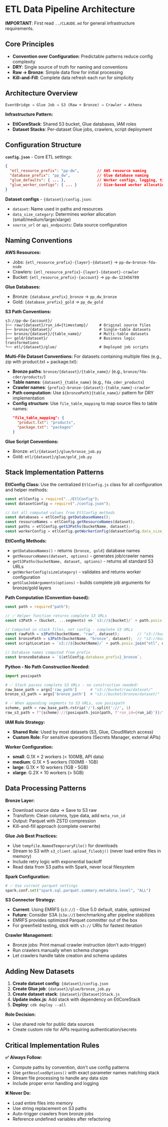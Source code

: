 # ETL Data Pipeline Architecture

**IMPORTANT**: First read `../CLAUDE.md` for general infrastructure requirements.

## Core Principles

- **Convention over Configuration**: Predictable patterns reduce config complexity
- **DRY**: Single source of truth for naming and conventions
- **Raw → Bronze**: Simple data flow for initial processing
- **Kill-and-Fill**: Complete data refresh each run for simplicity

## Architecture Overview

```
EventBridge → Glue Job → S3 (Raw + Bronze) → Crawler → Athena
```

**Infrastructure Pattern:**
- **EtlCoreStack**: Shared S3 bucket, Glue databases, IAM roles
- **Dataset Stacks**: Per-dataset Glue jobs, crawlers, script deployment

## Configuration Structure

**`config.json`** - Core ETL settings:
```json
{
  "etl_resource_prefix": "pp-dw",        // AWS resource naming
  "database_prefix": "pp_dw",            // Glue database naming
  "glue_defaults": { ... },              // Worker configs, logging, timeouts
  "glue_worker_configs": { ... }         // Size-based worker allocation
}
```

**Dataset configs** - `{dataset}/config.json`:
- `dataset`: Name used in paths and resources
- `data_size_category`: Determines worker allocation (small/medium/large/xlarge)
- `source_url` or `api_endpoints`: Data source configuration

## Naming Conventions

**AWS Resources:**
- Jobs: `{etl_resource_prefix}-{layer}-{dataset}` → `pp-dw-bronze-fda-nsde`
- Crawlers: `{etl_resource_prefix}-{layer}-{dataset}-crawler`
- Bucket: `{etl_resource_prefix}-{account}` → `pp-dw-123456789`

**Glue Databases:**
- Bronze: `{database_prefix}_bronze` → `pp_dw_bronze`
- Gold: `{database_prefix}_gold` → `pp_dw_gold`

**S3 Path Conventions:**
```
s3://pp-dw-{account}/
├── raw/{dataset}/run_id={timestamp}/     # Original source files
├── bronze/{dataset}/                     # Single-table datasets
├── bronze/{dataset}/{table_name}/        # Multi-table datasets
├── gold/{dataset}/                       # Business logic transformations
└── etl/{dataset}/glue/                   # Deployed job scripts
```

**Multi-File Dataset Conventions:**
For datasets containing multiple files (e.g., zip with product.txt + package.txt):
- **Bronze paths**: `bronze/{dataset}/{table_name}/` (e.g., `bronze/fda-cder/products/`)
- **Table names**: `{dataset}_{table_name}` (e.g., `fda_cder_products`)
- **Crawler names**: `{prefix}-bronze-{dataset}-{table_name}-crawler`
- **Path computation**: Use `${bronzePath}{table_name}/` pattern for DRY implementation
- **Config structure**: Use `file_table_mapping` to map source files to table names:
  ```json
  "file_table_mapping": {
    "product.txt": "products",
    "package.txt": "packages"
  }
  ```

**Glue Script Conventions:**
- Bronze: `etl/{dataset}/glue/bronze_job.py`
- Gold: `etl/{dataset}/glue/gold_job.py`

## Stack Implementation Patterns

**EtlConfig Class:**
Use the centralized `EtlConfig.js` class for all configuration and helper methods:

```javascript
const etlConfig = require("../EtlConfig");
const datasetConfig = require("./config.json");

// Get all computed values from EtlConfig methods
const databases = etlConfig.getDatabaseNames();
const resourceNames = etlConfig.getResourceNames(dataset);
const paths = etlConfig.getS3Paths(bucketName, dataset);
const workerConfig = etlConfig.getWorkerConfig(datasetConfig.data_size_category);
```

**EtlConfig Methods:**
- `getDatabaseNames()` - returns `{bronze, gold}` database names
- `getResourceNames(dataset, options)` - generates job/crawler names
- `getS3Paths(bucketName, dataset, options)` - returns all standard S3 URLs
- `getWorkerConfig(sizeCategory)` - validates and returns worker configuration
- `getGlueJobArguments(options)` - builds complete job arguments for bronze/gold layers

**Path Computation (Convention-based):**
```javascript
const path = require("path");

// ✅ Helper function returns complete S3 URLs
const s3Path = (bucket, ...segments) => `s3://${bucket}/` + path.posix.join(...segments) + "/";

// Computed in stack files, not config - complete S3 URLs
const rawPath = s3Path(bucketName, "raw", dataset);        // "s3://bucket/raw/dataset/"
const bronzePath = s3Path(bucketName, "bronze", dataset);  // "s3://bucket/bronze/dataset/"
const scriptLocation = `s3://${bucketName}/` + path.posix.join("etl", dataset, "glue", "bronze_job.py");

// Database names computed from prefix
const bronzeDatabase = `${etlConfig.database_prefix}_bronze`;
```

**Python - No Path Construction Needed:**
```python
import posixpath

# ✅ Stack passes complete S3 URLs - no construction needed!
raw_base_path = args['raw_path']      # "s3://bucket/raw/dataset/"
bronze_s3_path = args['bronze_path']  # "s3://bucket/bronze/dataset/"

# ✅ When appending segments to S3 URLs, use posixpath
scheme, path = raw_base_path.rstrip('/').split('://', 1)
raw_s3_path = f"{scheme}://{posixpath.join(path, f'run_id={run_id}')}/"
```

**IAM Role Strategy:**
- **Shared Role**: Used by most datasets (S3, Glue, CloudWatch access)
- **Custom Role**: For sensitive operations (Secrets Manager, external APIs)

**Worker Configuration:**
- **small**: G.1X × 2 workers (< 100MB, API data)
- **medium**: G.1X × 5 workers (100MB - 1GB)
- **large**: G.1X × 10 workers (1GB - 5GB)
- **xlarge**: G.2X × 10 workers (> 5GB)

## Data Processing Patterns

**Bronze Layer:**
- Download source data → Save to S3 raw
- Transform: Clean columns, type data, add `meta_run_id`
- Output: Parquet with ZSTD compression
- Kill-and-fill approach (complete overwrite)

**Glue Job Best Practices:**
- Use `tempfile.NamedTemporaryFile()` for downloads
- Stream to S3 with `s3_client.upload_fileobj()` (never load entire files in memory)
- Include retry logic with exponential backoff
- Read data from S3 paths with Spark, never local filesystem

**Spark Configuration:**
```python
# ✅ Use current parquet settings
spark.conf.set("spark.sql.parquet.summary.metadata.level", "ALL")
```

**S3 Connector Strategy:**
- **Current**: Using EMRFS (`s3://`) - Glue 5.0 default, stable, optimized
- **Future**: Consider S3A (`s3a://`) benchmarking after pipeline stabilizes
- EMRFS provides optimized Parquet committer out of the box
- For greenfield testing, stick with `s3://` URIs for fastest iteration

**Crawler Management:**
- Bronze jobs: Print manual crawler instruction (don't auto-trigger)
- Run crawlers manually when schema changes
- Let crawlers handle table creation and schema updates

## Adding New Datasets

1. **Create dataset config**: `{dataset}/config.json`
2. **Create Glue job**: `{dataset}/glue/bronze_job.py`
3. **Create dataset stack**: `{dataset}/{Dataset}Stack.js`
4. **Update index.js**: Add stack with dependency on EtlCoreStack
5. **Deploy**: `cdk deploy --all`

**Role Decision:**
- Use shared role for public data sources
- Create custom role for APIs requiring authentication/secrets

## Critical Implementation Rules

**✅ Always Follow:**
- Compute paths by convention, don't use config patterns
- Use `getResolvedOptions()` with exact parameter names matching stack
- Stream file processing to handle any data size
- Include proper error handling and logging

**❌ Never Do:**
- Load entire files into memory
- Use string replacement on S3 paths
- Auto-trigger crawlers from bronze jobs
- Reference undefined variables after refactoring